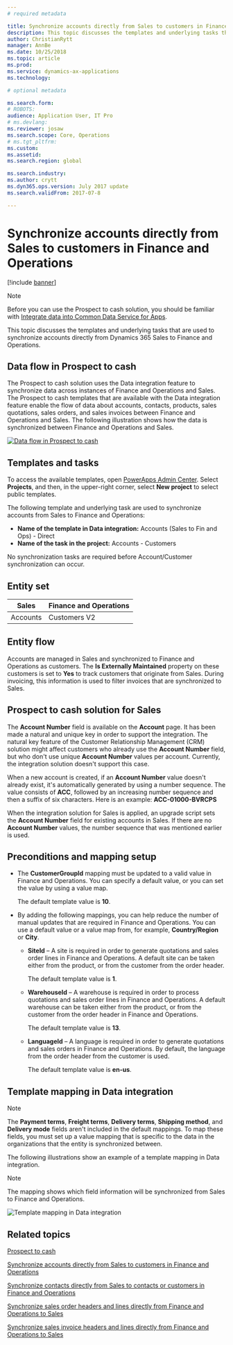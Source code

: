 ```yaml
---
# required metadata

title: Synchronize accounts directly from Sales to customers in Finance and Operations 
description: This topic discusses the templates and underlying tasks that are used to synchronize accounts from Dynamics 365 Sales to Finance and Operations. 
author: ChristianRytt
manager: AnnBe
ms.date: 10/25/2018
ms.topic: article
ms.prod: 
ms.service: dynamics-ax-applications
ms.technology: 

# optional metadata

ms.search.form: 
# ROBOTS: 
audience: Application User, IT Pro
# ms.devlang: 
ms.reviewer: josaw
ms.search.scope: Core, Operations
# ms.tgt_pltfrm: 
ms.custom: 
ms.assetid: 
ms.search.region: global

ms.search.industry: 
ms.author: crytt
ms.dyn365.ops.version: July 2017 update 
ms.search.validFrom: 2017-07-8

---
```


# Synchronize accounts directly from Sales to customers in Finance and Operations

[!include [banner](../includes/banner.md)]

> [!NOTE]
> Before you can use the Prospect to cash solution, you should be familiar with [Integrate data into Common Data Service for Apps](https://docs.microsoft.com/powerapps/administrator/data-integrator).

This topic discusses the templates and underlying tasks that are used to synchronize accounts directly from Dynamics 365 Sales to Finance and Operations.

## Data flow in Prospect to cash

The Prospect to cash solution uses the Data integration feature to synchronize data across instances of Finance and Operations and Sales.  The Prospect to cash templates that are available with the Data integration feature enable the flow of data about accounts, contacts, products, sales quotations, sales orders, and sales invoices between Finance and Operations and Sales. The following illustration shows how the data is synchronized between Finance and Operations and Sales.

[![Data flow in Prospect to cash](./media/prospect-to-cash-data-flow.png)](./media/prospect-to-cash-data-flow.png)

## Templates and tasks

To access the available templates, open [PowerApps Admin Center](https://preview.admin.powerapps.com/dataintegration). Select **Projects**, and then, in the upper-right corner, select **New project** to select public templates.

The following template and underlying task are used to synchronize accounts from Sales to Finance and Operations:

- **Name of the template in Data integration:** Accounts (Sales to Fin and Ops) - Direct
- **Name of the task in the project:** Accounts - Customers

No synchronization tasks are required before Account/Customer synchronization can occur.

## Entity set

| Sales    | Finance and Operations |
|----------|------------------------|
| Accounts | Customers V2           |

## Entity flow

Accounts are managed in Sales and synchronized to Finance and Operations as customers. The **Is Externally Maintained** property on these customers is set to **Yes** to track customers that originate from Sales. During invoicing, this information is used to filter invoices that are synchronized to Sales.

## Prospect to cash solution for Sales

The **Account Number** field is available on the **Account** page. It has been made a natural and unique key in order to support the integration. The natural key feature of the Customer Relationship Management (CRM) solution might affect customers who already use the **Account Number** field, but who don't use unique **Account Number** values per account. Currently, the integration solution doesn't support this case.

When a new account is created, if an **Account Number** value doesn't already exist, it's automatically generated by using a number sequence. The value consists of **ACC**, followed by an increasing number sequence and then a suffix of six characters. Here is an example: **ACC-01000-BVRCPS**

When the integration solution for Sales is applied, an upgrade script sets the **Account Number** field for existing accounts in Sales. If there are no **Account Number** values, the number sequence that was mentioned earlier is used.

## Preconditions and mapping setup

- The **CustomerGroupId** mapping must be updated to a valid value in Finance and Operations. You can specify a default value, or you can set the value by using a value map.

    The default template value is **10**.

- By adding the following mappings, you can help reduce the number of manual updates that are required in Finance and Operations. You can use a default value or a value map from, for example, **Country/Region** or **City**.

    - **SiteId** – A site is required in order to generate quotations and sales order lines in Finance and Operations. A default site can be taken either from the product, or from the customer from the order header.

        The default template value is **1**.

    - **WarehouseId** – A warehouse is required in order to process quotations and sales order lines in Finance and Operations. A default warehouse can be taken either from the product, or from the customer from the order header in Finance and Operations.

        The default template value is **13**.

    - **LanguageId** – A language is required in order to generate quotations and sales orders in Finance and Operations. By default, the language from the order header from the customer is used.

        The default template value is **en-us**.

## Template mapping in Data integration

> [!NOTE]
> The **Payment terms**, **Freight terms**, **Delivery terms**, **Shipping method**, and **Delivery mode** fields aren't included in the default mappings. To map these fields, you must set up a value mapping that is specific to the data in the organizations that the entity is synchronized between.

The following illustrations show an example of a template mapping in Data integration. 

> [!NOTE]
> The mapping shows which field information will be synchronized from Sales to Finance and Operations.

![Template mapping in Data integration](./media/accounts-direct-template-mapping-data-integrator-1.png)

## Related topics


[Prospect to cash](prospect-to-cash.md)

[Synchronize accounts directly from Sales to customers in Finance and Operations](accounts-template-mapping-direct.md)

[Synchronize contacts directly from Sales to contacts or customers in Finance and Operations](contacts-template-mapping-direct.md)

[Synchronize sales order headers and lines directly from Finance and Operations to Sales](sales-order-template-mapping-direct-two-ways.md)

[Synchronize sales invoice headers and lines directly from Finance and Operations to Sales](sales-invoice-template-mapping-direct.md)

